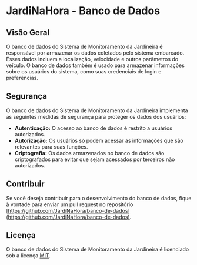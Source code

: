 # JardiNaHora - Banco de Dados

## Visão Geral

O banco de dados do Sistema de Monitoramento da Jardineira é responsável por armazenar os dados coletados pelo sistema embarcado. Esses dados incluem a localização, velocidade e outros parâmetros do veículo. O banco de dados também é usado para armazenar informações sobre os usuários do sistema, como suas credenciais de login e preferências.

## Segurança

O banco de dados do Sistema de Monitoramento da Jardineira implementa as seguintes medidas de segurança para proteger os dados dos usuários:

* **Autenticação:** O acesso ao banco de dados é restrito a usuários autorizados.
* **Autorização:** Os usuários só podem acessar as informações que são relevantes para suas funções.
* **Criptografia:** Os dados armazenados no banco de dados são criptografados para evitar que sejam acessados por terceiros não autorizados.

## Contribuir

Se você deseja contribuir para o desenvolvimento do banco de dados, fique à vontade para enviar um pull request no repositório [https://github.com/JardiNaHora/banco-de-dados](https://github.com/JardiNaHora/banco-de-dados).

## Licença

O banco de dados do Sistema de Monitoramento da Jardineira é licenciado sob a licença [MIT](https://opensource.org/licenses/MIT).
